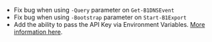 - Fix bug when using `-Query` parameter on `Get-B1DNSEvent`
- Fix bug when using `-Bootstrap` parameter on `Start-B1Export`
- Add the ability to pass the API Key via Environment Variables. [More information here](https://ibps.readthedocs.io/en/main/#environment-variable).